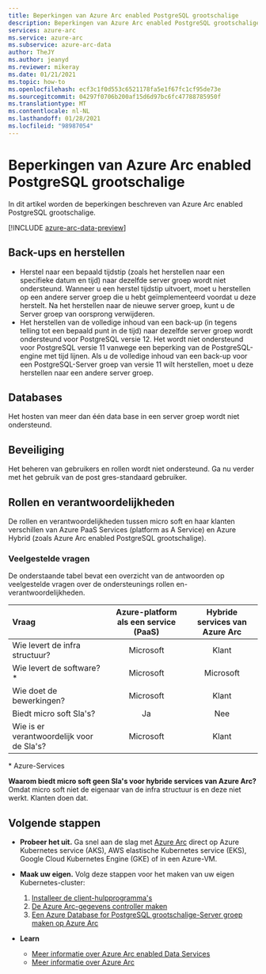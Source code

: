 ```yaml
---
title: Beperkingen van Azure Arc enabled PostgreSQL grootschalige
description: Beperkingen van Azure Arc enabled PostgreSQL grootschalige
services: azure-arc
ms.service: azure-arc
ms.subservice: azure-arc-data
author: TheJY
ms.author: jeanyd
ms.reviewer: mikeray
ms.date: 01/21/2021
ms.topic: how-to
ms.openlocfilehash: ecf3c1f0d553c6521178fa5e1f67fc1cf95de73e
ms.sourcegitcommit: 04297f0706b200af15d6d97bc6fc47788785950f
ms.translationtype: MT
ms.contentlocale: nl-NL
ms.lasthandoff: 01/28/2021
ms.locfileid: "98987054"
---
```

# <a name="limitations-of-azure-arc-enabled-postgresql-hyperscale"></a>Beperkingen van Azure Arc enabled PostgreSQL grootschalige

In dit artikel worden de beperkingen beschreven van Azure Arc enabled PostgreSQL grootschalige. 

[!INCLUDE [azure-arc-data-preview](../../../includes/azure-arc-data-preview.md)]

## <a name="backup-and-restore"></a>Back-ups en herstellen

- Herstel naar een bepaald tijdstip (zoals het herstellen naar een specifieke datum en tijd) naar dezelfde server groep wordt niet ondersteund. Wanneer u een herstel tijdstip uitvoert, moet u herstellen op een andere server groep die u hebt geïmplementeerd voordat u deze herstelt. Na het herstellen naar de nieuwe server groep, kunt u de Server groep van oorsprong verwijderen.
- Het herstellen van de volledige inhoud van een back-up (in tegens telling tot een bepaald punt in de tijd) naar dezelfde server groep wordt ondersteund voor PostgreSQL versie 12. Het wordt niet ondersteund voor PostgreSQL versie 11 vanwege een beperking van de PostgreSQL-engine met tijd lijnen. Als u de volledige inhoud van een back-up voor een PostgreSQL-Server groep van versie 11 wilt herstellen, moet u deze herstellen naar een andere server groep.


## <a name="databases"></a>Databases

Het hosten van meer dan één data base in een server groep wordt niet ondersteund.


## <a name="security"></a>Beveiliging

Het beheren van gebruikers en rollen wordt niet ondersteund. Ga nu verder met het gebruik van de post gres-standaard gebruiker.

## <a name="roles-and-responsibilities"></a>Rollen en verantwoordelijkheden

De rollen en verantwoordelijkheden tussen micro soft en haar klanten verschillen van Azure PaaS Services (platform as A Service) en Azure Hybrid (zoals Azure Arc enabled PostgreSQL grootschalige). 

### <a name="frequently-asked-questions"></a>Veelgestelde vragen

De onderstaande tabel bevat een overzicht van de antwoorden op veelgestelde vragen over de ondersteunings rollen en-verantwoordelijkheden.

| Vraag                      | Azure-platform als een service (PaaS) | Hybride services van Azure Arc |
|:----------------------------------|:------------------------------------:|:---------------------------:|
| Wie levert de infra structuur?  | Microsoft                          | Klant                  |
| Wie levert de software? *       | Microsoft                          | Microsoft                 |
| Wie doet de bewerkingen? | Microsoft                          | Klant                  |
| Biedt micro soft Sla's?      | Ja                                | Nee                        |
| Wie is er verantwoordelijk voor de Sla's? | Microsoft                          | Klant                  |

\* Azure-Services

__Waarom biedt micro soft geen Sla's voor hybride services van Azure Arc?__ Omdat micro soft niet de eigenaar van de infra structuur is en deze niet werkt. Klanten doen dat.

## <a name="next-steps"></a>Volgende stappen

- **Probeer het uit.** Ga snel aan de slag met [Azure Arc](https://github.com/microsoft/azure_arc#azure-arc-enabled-data-services) direct op Azure Kubernetes service (AKS), AWS elastische Kubernetes service (EKS), Google Cloud Kubernetes Engine (GKE) of in een Azure-VM. 

- **Maak uw eigen.** Volg deze stappen voor het maken van uw eigen Kubernetes-cluster: 
   1. [Installeer de client-hulpprogramma's](install-client-tools.md)
   2. [De Azure Arc-gegevens controller maken](create-data-controller.md)
   3. [Een Azure Database for PostgreSQL grootschalige-Server groep maken op Azure Arc](create-postgresql-hyperscale-server-group.md) 

- **Learn**
   - [Meer informatie over Azure Arc enabled Data Services](https://azure.microsoft.com/services/azure-arc/hybrid-data-services)
   - [Meer informatie over Azure Arc](https://aka.ms/azurearc)
